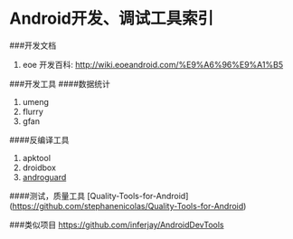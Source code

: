 Android开发、调试工具索引
===============

###开发文档
1. eoe 开发百科: http://wiki.eoeandroid.com/%E9%A6%96%E9%A1%B5

###开发工具
####数据统计
1. umeng
2. flurry
3. gfan

####反编译工具
1. apktool
2. droidbox
3. [androguard](https://code.google.com/p/androguard/)

####测试，质量工具
[Quality-Tools-for-Android] (https://github.com/stephanenicolas/Quality-Tools-for-Android)

###类似项目
https://github.com/inferjay/AndroidDevTools
